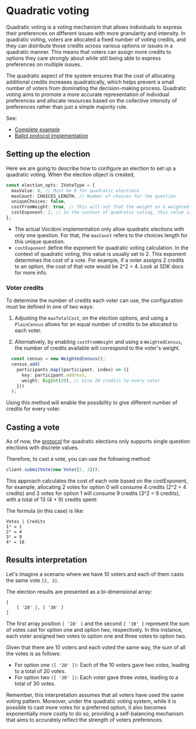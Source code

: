 # Quadratic voting

Quadratic voting is a voting mechanism that allows individuals to express their preferences on different issues with 
more granularity and intensity. In quadratic voting, voters are allocated a fixed number of voting credits, and they can 
distribute those credits across various options or issues in a quadratic manner. This means that voters can assign more 
credits to options they care strongly about while still being able to express preferences on multiple issues.

The quadratic aspect of the system ensures that the cost of allocating additional credits increases quadratically, which 
helps prevent a small number of voters from dominating the decision-making process. Quadratic voting aims to promote a 
more accurate representation of individual preferences and allocate resources based on the collective intensity of 
preferences rather than just a simple majority rule.

See:

- [Complete example](https://github.com/vocdoni/vocdoni-sdk/blob/main/examples/typescript/src/quadratic.ts)
- [Ballot protocol implementation](https://developer.vocdoni.io/protocol/ballot#quadratic-voting)

## Setting up the election

Here we are going to describe how to configure an election to set up a quadratic voting. When the election object is 
created,

```ts
const election_opts: IVoteType = {
  maxValue: 0, // Must be 0 for quadratic elections
  maxCount: CHOICES_LENGTH, // Number of choices for the question
  uniqueChoices: false,
  costFromWeight: true, // This will set that the weight on a weighted census is actually the credits available
  costExponent: 2, // In the context of quadratic voting, this value is usually set to 2
};
```

- The actual Vocdoni implementation only allow quadratic elections with only one question. For that, the `maxCount` 
refers to the choices length for this unique question.  
- `costExponent` define the exponent for quadratic voting calculation. In the context of quadratic voting, this value is 
usually set to 2. This exponent determines the cost of a vote. For example, if a voter assigns 2 credits to an option, 
the cost of that vote would be 2^2 = 4. Look at SDK docs for more info.

### Voter credits

To determine the number of credits each voter can use, the configuration must be defined in one of two ways:

1. Adjusting the `maxTotalCost`, on the election options, and using a `PlainCensus` allows for an equal number of credits to be 
allocated to each voter.

2. Alternatively, by enabling `costFromWeight` and using a `WeightedCensus`, the number of credits available will 
correspond to the voter's weight.

```ts
  const census = new WeightedCensus();
  census.add(
    participants.map((participant, index) => ({
      key: participant.address,
      weight: BigInt(20), // Give 20 credits to every voter
    }))
  );
```

Using this method will enable the possibility to give different number of credits for every voter. 

## Casting a vote

As of now, the [protocol](https://docs.vocdoni.io/architecture/data-schemes/ballot-protocol.html#vocdoni-results-interpretation) 
for quadratic elections only supports single question elections with discrete values. 

Therefore, to cast a vote, you can use the following method:

```ts
client.submitVote(new Vote([2, 3]));
```

This approach calculates the cost of each vote based on the costExponent, for example, allocating 2 votes for option 0 
will consume 4 credits (2^2 = 4 credits) and 3 votes for option 1 will consume 9 credits (3^2 = 9 credits), with a 
total of 13 (4 + 9) credits spent:

The formula (in this case) is like:

```
Votes | Credits
1² = 1
2² = 4
3² = 9
4² = 16
```

## Results interpretation

Let's imagine a scenario where we have 10 voters and each of them casts the same vote `[2, 3]`.

The election results are presented as a bi-dimensional array:

```
[ 
    [ '20' ], [ '30' ] 
]
```

The first array position `[ '20' ]` and the second `[ '30' ]` represent the sum of votes cast for option one and option 
two, respectively. In this instance, each voter assigned two votes to option one and three votes to option two.

Given that there are 10 voters and each voted the same way, the sum of all the votes is as follows:

- For option one `([ '20' ])`: Each of the 10 voters gave two votes, leading to a total of 20 votes.
- For option two `([ '30' ])`: Each voter gave three votes, leading to a total of 30 votes.

Remember, this interpretation assumes that all voters have used the same voting pattern. Moreover, under the 
quadratic voting system, while it is possible to cast more votes for a preferred option, it also becomes exponentially 
more costly to do so, providing a self-balancing mechanism that aims to accurately reflect the strength of voters 
preferences.
